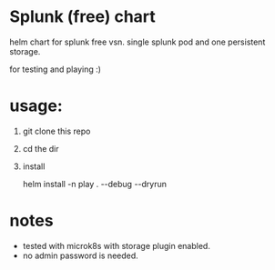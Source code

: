 # Splunk (free) chart
helm chart for splunk free vsn. 
single splunk pod and one persistent storage.

for testing and playing :)

# usage:
 1) git clone this repo 
 2) cd the dir
 3) install 
    
    helm install -n play . --debug --dryrun 
 
 
# notes
- tested with microk8s with storage plugin enabled.
- no admin password is needed.


